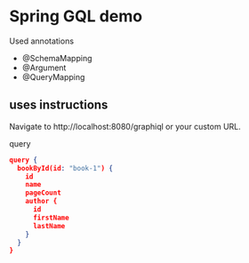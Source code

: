 # Spring GQL demo

Used annotations
  * @SchemaMapping
  * @Argument
  * @QueryMapping

## uses instructions

Navigate to http://localhost:8080/graphiql or your custom URL.

query 
```json
query {
  bookById(id: "book-1") {
    id
    name
    pageCount
    author {
      id
      firstName
      lastName
    }
  }
}
```